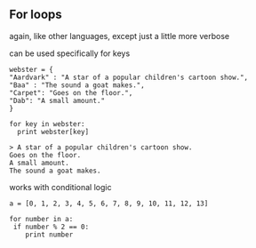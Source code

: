 ## For loops

again, like other languages, except just a little more verbose

can be used specifically for keys

    webster = {
    "Aardvark" : "A star of a popular children's cartoon show.",
    "Baa" : "The sound a goat makes.",
    "Carpet": "Goes on the floor.",
    "Dab": "A small amount."
    }

    for key in webster:
      print webster[key]
    
    > A star of a popular children's cartoon show.
    Goes on the floor.
    A small amount.
    The sound a goat makes.

works with conditional logic
       
    a = [0, 1, 2, 3, 4, 5, 6, 7, 8, 9, 10, 11, 12, 13]

    for number in a:
     if number % 2 == 0:
    	print number
